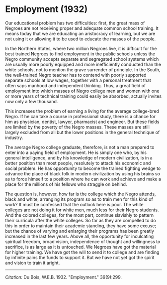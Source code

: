 <!--
title:   Employment
author:  Du Bois, W.E.B.
journal: The Crisis
year:    1932
volume:  39
issue:   9
pages:   299
-->
# Employment (1932)

Our educational problem has two difficulties: first, the great mass of Negroes are not receiving proper and adequate common school training. It means today that we are educating an aristocracy of learning, but we are not using it or allowing it to be used to educate the masses of the people.

In the Northern States, where two million Negroes live, it is difficult for the best trained Negroes to find employment in the public schools unless the Negro community accepts separate and segregated school systems which are usually more poorly equipped and more inefficiently conducted than the white schools, not to mention the grave surrender of principle. In the South, the well-trained Negro teacher has to contend with poorly supported separate schools at low wages, together with a personal treatment that often saps manhood and independent thinking. Thus, a great field of employment into which masses of Negro college men and women with one or more years of technical training could easily be absorbed, actually invites now only a few thousand.

This increases the problem of earning a living for the average college-bred Negro. If he can take a course in professional study, there is a chance for him as physician, dentist, lawyer, pharmacist and engineer. But these fields are limited by the poverty of the Negro masses. These masses are still largely excluded from all but the lower positions in the general technique of industry.

The average Negro college graduate, therefore, is not a man prepared to enter into a paying field of employment. He is simply one who, by his general intelligence, and by his knowledge of modern civilization, is in a better position than most people, resolutely to attack his economic and social problem. He has opportunity to become the trained fighting wedge to advance the place of black folk in modern civilization by using his brains so as to force himself to a position where he can work and achieve and make a place for the millions of his fellows who straggle on behind.

The question is, however, how far is the college which the Negro attends, black and white, arranging its program so as to train men for this kind of work? It must be confessed that the outlook here is poor. The white colleges are not doing it for white men, much less for their Negro students. And the colored colleges, for the most part, continue slavishly to pattern their curricula after the white colleges. So far as they are compelled to do this in order to maintain their academic standing, they have some excuse; but the chance of varying and enlarging their programs has been greatly increased in the last few years. Above all, the opportunity for inculcating spiritual freedom, broad vision, independence of thought and willingness to sacrifice, is as large as it is untouched. We Negroes have got the material for higher training. We have got the will to send it to college and are finding by infinite pains the funds to support it. But we have not yet got the spirit and vision to train it aright.


_________________
*Citation:* Du Bois, W.E.B. 1932. "Employment." 39(9):299.
